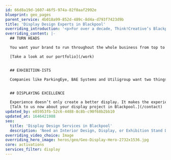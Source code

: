 ```yaml
---
id: 66d8a19d-1607-46f5-974a-82f0aaf2992e
blueprint: geo_pages
parent_service: 4b018a99-852d-489c-8d4a-d793f7423d9b
title: 'Display Design Experts in Blackpool'
overriding_introduction: '<p>For over a decade, Think!Creative’s Blackpool display experts have worked closely with companies like BAE Systems, Utiligroup, and ParkingEye to create display pieces that tell the story they want to get across. How can we help tell yours?</p>'
overriding_content: |-
  ## TURN HEADS

  You want your brand to run throughout the whole business from top to bottom. In that sense, the best place to seed your brand is the environment you’re in right now. Think!Creative have helped transform many clients’ office interiors, using wall wraps, banners, office vinyls and vehincle liveries. Starting with your workspace really helps immerse employees in your branding. So when you take your brand further – from pop-up displays to Adshel campaigns – everyone’s on board.

  [Take a look at our portfolio](/work)


  ## EXHIBITION-ISTS

  Companies like ParkingEye, BAE Systems and Utiligroup want two things from their displays: to stand out in the crowd and to be easily, instantly recognisable. Think!Creative have been working closely with these and many more companies for over a decade to produce exhibition stands they are proud to stand in front of. If your company is looking to create an exhibition stand that delivers immediate recognition, trust Think!Creative’s experienced Blackpool based studio.


  ## DISPLAYING EXCELLENCE

  Experience doesn’t only create a better display. It makes the experience stress-free too. Our clients return again and again not just for the quality of our work, but because we’re easy to work with, hitting briefs, hitting deadlines and hitting budgets consistently.
  [Talk to us now about your display project in Blackpool.](/contact)
updated_by: e85953fb-52c6-4488-8c8b-c90f68b2bb10
updated_at: 1646421988
seo:
  title: 'Display Design Services in Blackpool'
  description: 'Need an Interior Design, Display, or Exhibition Stand Design Authority in Blackpool? Call Think!Creative''s Display Design Experts on 01253 297900.'
overriding_video_choice: Image
overriding_hero_image: heros/geo/Geo-Display-Hero-2732x1536.jpg
core: activations
services_filter: display
---
```


